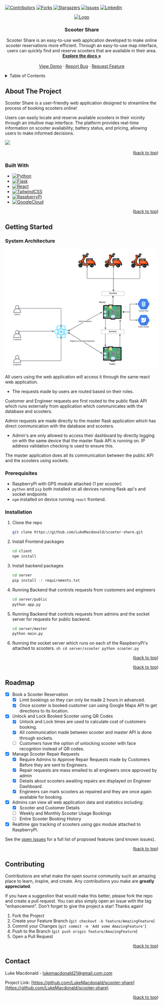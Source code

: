 <!-- Improved compatibility of back to top link: See: https://github.com/othneildrew/Best-README-Template/pull/73 -->

<a name="readme-top"></a>

<!--
*** Thanks for checking out the Best-README-Template. If you have a suggestion
*** that would make this better, please fork the repo and create a pull request
*** or simply open an issue with the tag "enhancement".
*** Don't forget to give the project a star!
*** Thanks again! Now go create something AMAZING! :D
-->

<!-- PROJECT SHIELDS -->
<!--
*** I'm using markdown "reference style" links for readability.
*** Reference links are enclosed in brackets [x] instead of parentheses ( ).
*** See the bottom of this document for the declaration of the reference variables
*** for contributors-url, forks-url, etc. This is an optional, concise syntax you may use.
*** https://www.markdownguide.org/basic-syntax/#reference-style-links
-->

[![Contributors][contributors-shield]][contributors-url]
[![Forks][forks-shield]][forks-url]
[![Stargazers][stars-shield]][stars-url]
[![Issues][issues-shield]][issues-url] [![LinkedIn][linkedin-shield]][linkedin-url] <!-- PROJECT LOGO --> <br /> <div align="center"> <a href="https://github.com/LukeMacdonald/scooter-share"> <img src="https://cdn-icons-png.flaticon.com/512/1819/1819598.png" alt="Logo" width="80" height="80"> </a> <h3 align="center">Scooter Share</h3> <p align="center"> Scooter Share is an easy-to-use web application developed to make online scooter reservations more efficient. Through an easy-to-use map interface, users can quickly find and reserve scooters that are available in their area. <br />
<a href="https://github.com/LukeMacdonald/scooter-share"><strong>Explore the docs »</strong></a>
<br />
<br />
<a href="https://github.com/LukeMacdonald/scooter-share">View Demo</a>
·
<a href="https://github.com/LukeMacdonald/scooter-share/issues">Report Bug</a>
·
<a href="https://github.com/LukeMacdonald/scooter-share/issues">Request Feature</a>

  </p>
</div>

<!-- TABLE OF CONTENTS -->
<details>
  <summary>Table of Contents</summary>
  <ol>
    <li>
      <a href="#about-the-project">About The Project</a>
      <ul>
        <li><a href="#built-with">Built With</a></li>
      </ul>
    </li>
    <li>
      <a href="#getting-started">Getting Started</a>
      <ul>
        <li><a href="#system-architecture">System Architecture</a></li>
        <li><a href="#prerequisites">Prerequisites</a></li>
        <li><a href="#installation">Installation</a></li>
      </ul>
    </li>
    <li><a href="#roadmap">Roadmap</a></li>
    <li><a href="#contributing">Contributing</a></li>
    <li><a href="#contact">Contact</a></li>
  </ol>
</details>

<!-- ABOUT THE PROJECT -->

## About The Project

Scooter Share is a user-friendly web application designed to streamline the process of booking scooters online!

Users can easily locate and reserve available scooters in their vicinity through an intuitive map interface. The platform provides real-time information on scooter availability, battery status, and pricing, allowing users to make informed decisions.

<img src="https://lukemacdonald-portfolio.vercel.app/_next/image?url=%2F_next%2Fstatic%2Fmedia%2Fmain.088811c6.png&w=3840&q=75"/>

<p align="right">(<a href="#readme-top">back to top</a>)</p>

### Built With

- [![Python][Python.com]][Python-url]
- [![Flask][Flask.com]][Flask-url]
- [![React][React.js]][React-url]
- [![TailwindCSS][TailwindCSS.com]][TailwindCSS-url]
- [![RaspberryPi][RaspberryPi.com]][RaspberryPi-url]
- [![GoogleCloud][GoogleCloud.com]][GoogleCloud-url]

<p align="right">(<a href="#readme-top">back to top</a>)</p>

<!-- GETTING STARTED -->

## Getting Started

### System Architecture

<img src="ScooterShareDiagram.png"/>

All users using the web application will access it through the same react web application.

- The requests made by users are routed based on their roles.

Customer and Engineer requests are first routed to the public flask API which runs externally from application which communicates with the database and scooters.

Admin requests are made directly to the master flask application which has direct communication with the database and scooters.

- Admin's are only allowed to access their dashboard by directly logging on with the same device that the master flask API is running on. IP address validation checking is used to ensure this.

The master application does all its communication between the public API and the scooters using sockets.

### Prerequisites

- RaspberryPi with GPS module attached (1 per scooter)
- `python` and `pip` both installed on all devices running flask api's and socket endpoints
- `npm` installed on device running `react` frontend.

### Installation

1. Clone the repo
   ```sh
   git clone https://github.com/LukeMacdonald/scooter-share.git
   ```
2. Install Frontend packages
   ```sh
   cd client
   npm install
   ```
3. Install backend packages
   ```sh
   cd server
   pip install -r requirements.txt
   ```
4. Running Backend that controls requests from customers and engineers
   ```sh
   cd server/public
   python app.py
   ```
5. Running Backend that controls requests from admins and the socket server for requests for public backend.
   ```sh
   cd server/master
   python main.py
   ```
6. Running the socket server which runs on each of the RaspberryPi's attached to scooters.
`sh
    cd server/scooter
    python scooter.py
    `
<p align="right">(<a href="#readme-top">back to top</a>)</p>

<p align="right">(<a href="#readme-top">back to top</a>)</p>

<!-- ROADMAP -->

## Roadmap

- [x] Book a Scooter Reservation
  - [x] Limit bookings so they can only be made 2 hours in advanced.
  - [x] Once scooter is booked customer can using Google Maps API to get directions to its location.
- [x] Unlock and Lock Booked Scooter using QR Codes
  - [x] Unlock and Lock times are used to calculate cost of customers booking.
  - [x] All communication made between scooter and master API is done through sockets.
  - [ ] Customers have the option of unlocking scooter with face recogntion instead of QR codes.
- [x] Manage Scooter Repair Requests
  - [x] Require Admins to Approve Repair Requests made by Customers Before they are sent to Engineers.
  - [x] Repair requests are mass emailed to all engineers once approved by admin
  - [x] Details about scooters awaiting repairs are displayed on Engineer Dashboard.
  - [x] Engineers can mark scooters as repaired and they are once again available for booking.
- [x] Admins can view all web application data and statistics including:
  - [x] Scooter and Customer Details
  - [ ] Weekly and Monthly Scooter Usage Bookings
  - [ ] Entire Scooter Booking History
- [x] Realtime gps tracking of scooters using gps module attached to RaspberryPi.

See the [open issues](https://github.com/LukeMacdonald/scooter-share/issues) for a full list of proposed features (and known issues).

<p align="right">(<a href="#readme-top">back to top</a>)</p>

<!-- CONTRIBUTING -->

## Contributing

Contributions are what make the open source community such an amazing place to learn, inspire, and create. Any contributions you make are **greatly appreciated**.

If you have a suggestion that would make this better, please fork the repo and create a pull request. You can also simply open an issue with the tag "enhancement".
Don't forget to give the project a star! Thanks again!

1. Fork the Project
2. Create your Feature Branch (`git checkout -b feature/AmazingFeature`)
3. Commit your Changes (`git commit -m 'Add some AmazingFeature'`)
4. Push to the Branch (`git push origin feature/AmazingFeature`)
5. Open a Pull Request

<p align="right">(<a href="#readme-top">back to top</a>)</p>

## Contact

Luke Macdonald - lukemacdonald21@gmail.com.com

Project Link: [https://github.com/LukeMacdonald/scooter-share](https://github.com/LukeMacdonald/scooter-share)

<p align="right">(<a href="#readme-top">back to top</a>)</p>

<!-- ACKNOWLEDGMENTS -->

<!-- MARKDOWN LINKS & IMAGES -->
<!-- https://www.markdownguide.org/basic-syntax/#reference-style-links -->

[contributors-shield]: https://img.shields.io/github/contributors/LukeMacdonald/scooter-share.svg?style=for-the-badge
[contributors-url]: https://github.com/LukeMacdonald/scooter-share/graphs/contributors
[forks-shield]: https://img.shields.io/github/forks/LukeMacdonald/scooter-share.svg?style=for-the-badge
[forks-url]: https://github.com/LukeMacdonald/scooter-share/network/members
[stars-shield]: https://img.shields.io/github/stars/LukeMacdonald/scooter-share.svg?style=for-the-badge
[stars-url]: https://github.com/LukeMacdonald/scooter-share/stargazers
[issues-shield]: https://img.shields.io/github/issues/LukeMacdonald/scooter-share.svg?style=for-the-badge
[issues-url]: https://github.com/LukeMacdonald/scooter-share/issues
[linkedin-shield]: https://img.shields.io/badge/-LinkedIn-black.svg?style=for-the-badge&logo=linkedin&colorB=555
[linkedin-url]: https://linkedin.com/in/luke-macdonald-292a4a208
[product-screenshot]: images/screenshot.png
[React.js]: https://img.shields.io/badge/React-20232A?style=for-the-badge&logo=react&logoColor=61DAFB
[React-url]: https://reactjs.org/
[RaspberryPi.com]: https://img.shields.io/badge/-RaspberryPi-C51A4A?style=for-the-badge&logo=Raspberry-Pi
[RaspberryPi-url]: https://www.raspberrypi.org/
[Flask.com]: https://img.shields.io/badge/flask-%23000.svg?style=for-the-badge&logo=flask&logoColor=white
[Flask-url]: https://flask.palletsprojects.com/en/3.0.x/
[Python.com]: https://img.shields.io/badge/python-3670A0?style=for-the-badge&logo=python&logoColor=ffdd54
[Python-url]: https://www.python.org/
[TailwindCSS.com]: https://img.shields.io/badge/tailwindcss-%2338B2AC.svg?style=for-the-badge&logo=tailwind-css&logoColor=white
[TailwindCSS-url]: https://tailwindcss.com/
[GoogleCloud.com]: https://img.shields.io/badge/GoogleCloud-%234285F4.svg?style=for-the-badge&logo=google-cloud&logoColor=white
[GoogleCloud-url]: https://cloud.google.com/free/?utm_source=google&utm_medium=cpc&utm_campaign=japac-AU-all-en-dr-BKWS-all-core-trial-EXA-dr-1605216&utm_content=text-ad-none-none-DEV_c-CRE_602320994293-ADGP_Hybrid+%7C+BKWS+-+EXA+%7C+Txt+~+GCP_General_core+brand_main-KWID_43700071544383182-aud-970366092687:kwd-6458750523&userloc_9071462-network_g&utm_term=KW_google%20cloud&gad_source=1&gclid=Cj0KCQiAqsitBhDlARIsAGMR1RgIrjd_AU_9uqZwnZ44SCQ5nvt86XKd-cud0p-u3DQ4R3v7FSiPoDQaAsnFEALw_wcB&gclsrc=aw.ds
